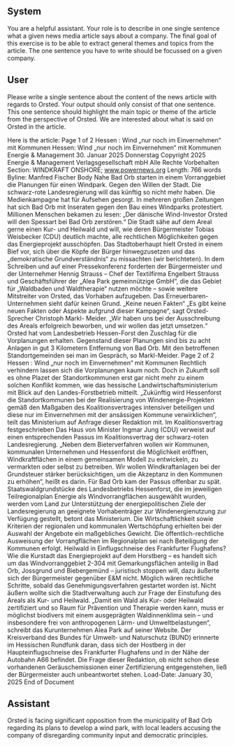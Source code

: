 ## System

You are a helpful assistant. Your role is to describe in one single sentence what a given news media article says about a company. The final goal of this exercise is to be able to extract general themes and topics from the article. The one sentence you have to write should be focussed on a given company.

## User


Please write a single sentence about the content of the news article with regards to Orsted. Your output should only consist of that one sentence.
This one sentence should highlight the main topic or theme of the article from the perspective of Orsted. We are interested about what is said on Orsted in the article.

Here is the article: Page 1 of 2
Hessen : Wind „nur noch im Einvernehmen“ mit Kommunen
Hessen: Wind „nur noch im Einvernehmen“ mit Kommunen
Energie & Management
30. Januar 2025 Donnerstag
Copyright 2025 Energie & Management Verlagsgesellschaft mbH Alle Rechte Vorbehalten
Section: WINDKRAFT ONSHORE; www.powernews.org
Length: 766 words
Byline: Manfred Fischer
Body
Nahe Bad Orb starten in einem Vorranggebiet die Planungen für einen Windpark. Gegen den Willen der Stadt. Die 
schwarz-rote Landesregierung will das künftig so nicht mehr haben.
Die Medienkampagne hat für Aufsehen gesorgt. In mehreren großen Zeitungen hat sich Bad Orb mit Inseraten 
gegen den Bau eines Windparks protestiert. Millionen Menschen bekamen zu lesen: „Der dänische Wind-Investor 
Orsted will den Spessart bei Bad Orb zerstören.“
Die Stadt sähe auf dem Areal gerne einen Kur- und Heilwald und will, wie deren Bürgermeister Tobias Weisbecker 
(CDU) deutlich machte, alle rechtlichen Möglichkeiten gegen das Energieprojekt ausschöpfen. Das Stadtoberhaupt 
hielt Orsted in einem Bief vor, sich über die Köpfe der Bürger hinwegzusetzen und das „demokratische 
Grundverständnis“ zu missachten (wir berichteten).
In dem Schreiben und auf einer Pressekonferenz forderten der Bürgermeister und der Unternehmer Hennig Strauss 
– Chef der Textilfirma Engelbert Strauss und Geschäftsführer der „Alea Park gemeinnützige GmbH“, die das Gebiet 
für „Waldbaden und Waldtherapie“ nutzen möchte – sowie weitere Mitstreiter von Orsted, das Vorhaben 
aufzugeben. Das Erneuerbaren-Unternehmen sieht dafür keinen Grund.
„Keine neuen Fakten“
„Es gibt keine neuen Fakten oder Aspekte aufgrund dieser Kampagne“, sagt Orsted-Sprecher Christoph Markl-
Meider. „Wir haben uns bei der Ausschreibung des Areals erfolgreich beworben, und wir wollen das jetzt 
umsetzen.“ Orsted hat vom Landesbetrieb Hessen-Forst den Zuschlag für die Vorplanungen erhalten. Gegenstand 
dieser Planungen sind bis zu acht Anlagen in gut 3 Kilometern Entfernung von Bad Orb. Mit den betroffenen 
Standortgemeinden sei man im Gespräch, so Markl-Meider.
Page 2 of 2
Hessen : Wind „nur noch im Einvernehmen“ mit Kommunen
Rechtlich verhindern lassen sich die Vorplanungen kaum noch. Doch in Zukunft soll es ohne Plazet der 
Standortkommunen erst gar nicht mehr zu einem solchen Konflikt kommen, wie das hessische 
Landwirtschaftsministerium mit Blick auf den Landes-Forstbetrieb mitteilt. „Zukünftig wird Hessenforst die 
Standortkommunen bei der Realisierung von Windenergie-Projekten gemäß den Maßgaben des 
Koalitionsvertrages intensiver beteiligen und diese nur im Einvernehmen mit der ansässigen Kommune 
verwirklichen“, teilt das Ministerium auf Anfrage dieser Redaktion mit.
Im Koalitionsvertrag festgeschrieben
Das Haus von Minister Ingmar Jung (CDU) verweist auf einen entsprechenden Passus im Koalitionsvertrag der 
schwarz-roten Landesregierung. „Neben dem Bieterverfahren wollen wir Kommunen, kommunalen Unternehmen 
und Hessenforst die Möglichkeit eröffnen, Windkraftflächen in einem gemeinsamen Modell zu entwickeln, zu 
vermarkten oder selbst zu betreiben. Wir wollen Windkraftanlagen bei der Grundsteuer stärker berücksichtigen, um 
die Akzeptanz in den Kommunen zu erhöhen“, heißt es darin.
Für Bad Orb kam der Passus offenbar zu spät. Staatswaldgrundstücke des Landesbetriebs Hessenforst, die im 
jeweiligen Teilregionalplan Energie als Windvorrangflächen ausgewählt wurden, werden vom Land zur 
Unterstützung der energiepolitischen Ziele der Landesregierung an geeignete Vorhabenträger zur 
Windenergienutzung zur Verfügung gestellt, betont das Ministerium.
Die Wirtschaftlichkeit sowie Kriterien der regionalen und kommunalen Wertschöpfung erhielten bei der Auswahl der 
Angebote ein maßgebliches Gewicht. Die öffentlich-rechtliche Ausweisung der Vorrangflächen im Regionalplan sei 
nach Beteiligung der Kommunen erfolgt.
Heilwald in Einflugschneise des Frankfurter Flughafens?
Wie die Kurstadt das Energieprojekt auf dem Horstberg – es handelt sich um das Windvorranggebiet 2-304 mit 
Gemarkungsflächen anteilig in Bad Orb, Jossgrund und Biebergemünd – juristisch stoppen will, dazu äußerte sich 
der Bürgermeister gegenüber E&M nicht. Möglich wären rechtliche Schritte, sobald das Genehmigungsverfahren 
gestartet worden ist.
Nicht äußern wollte sich die Stadtverwaltung auch zur Frage der Einstufung des Areals als Kur- und Heilwald. 
„Damit ein Wald als Kur- oder Heilwald zertifiziert und so Raum für Prävention und Therapie werden kann, muss er 
möglichst biodivers mit einem ausgeprägten Waldinnenklima sein – und insbesondere frei von anthropogenen 
Lärm- und Umweltbelastungen“, schreibt das Kurunternehmen Alea Park auf seiner Website.
Der Kreisverband des Bundes für Umwelt- und Naturschutz (BUND) erinnerte im Hessischen Rundfunk daran, dass 
sich der Hostberg in der Haupteinflugschneise des Frankfurter Flughafens und in der Nähe der Autobahn A66 
befindet. Die Frage dieser Redaktion, ob nicht schon diese vorhandenen Geräuschemissionen einer Zertifizierung 
entgegenstehen, ließ der Bürgermeister auch unbeantwortet stehen.
Load-Date: January 30, 2025
End of Document
            

## Assistant

Orsted is facing significant opposition from the municipality of Bad Orb regarding its plans to develop a wind park, with local leaders accusing the company of disregarding community input and democratic principles.

